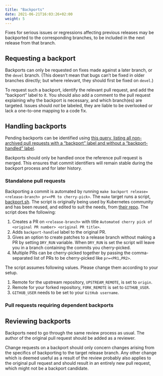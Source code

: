 ```yaml
---
title: "Backports"
date: 2021-06-21T16:03:26+02:00
weight: 5
---
```


Fixes for serious issues or regressions affecting previous releases may be backported to the corresponding branches,
to be included in the next release from that branch.

## Requesting a backport

Backports can only be requested on fixes made against a later branch, or the `devel` branch.
(This doesn’t mean that bugs can’t be fixed in older branches directly; but where relevant, they should first be fixed on `devel`.)

To request such a backport, identify the relevant pull request, and add the “backport” label to it.
You should also add a comment to the pull request explaining why the backport is necessary, and which branch(es) are targeted.
Issues should _not_ be labeled, they are liable to be overlooked or lack a one-to-one mapping to a code fix.

## Handling backports

Pending backports can be identified using
[this query, listing all non-archived pull requests with a “backport” label and without a “backport-handled” label](https://github.com/pulls?q=is%3Apr+archived%3Afalse+user%3Asubmariner-io+label%3Abackport+-label%3Abackport-handled).

Backports should only be handled once the reference pull request is merged.
This ensures that commit identifiers will remain stable during the backport process and for later history.

### Standalone pull requests

Backporting a commit is automated by running `make backport release=<release-branch> pr=<PR to cherry-pick>`. The `make` target runs a script,
[backport.sh](https://github.com/submariner-io/shipyard/scripts/shared/backport.sh). The script is originally being used by Kubernetes community
and has been reused, and edited to suit the needs, from [their repo](https://github.com/kubernetes/kubernetes/blob/master/hack/cherry_pick_pull.sh).
The script does the following:

1. Creates a PR on `<release-branch>` with title `Automated cherry pick of <original PR number> <original PR title>`.
2. Adds `backport-handled` label to the original PR.
3. Gives an option to create patches to a release branch without making a PR by setting `DRY_RUN` variable.
   When `DRY_RUN` is set the script will leave you in a branch containing the commits you cherry-picked.
4. Multiple PRs can be cherry-picked together by passing the comma-separated list of PRs to be cherry-picked like `pr=<PR1,PR2>`.   

The script assumes following values. Please change them according to your setup.
1. Remote for the upstream repository, `UPSTREAM_REMOTE`, is set to `origin`.
2. Remote for your forked repository, `FORK_REMOTE`  is set to `GITHUB_USER`.
3. `GITHUB_USER` needs to be set to your `GitHub username`.

### Pull requests requiring dependent backports

<!-- TODO skitt document dependent backports -->

## Reviewing backports

Backports need to go through the same review process as usual.
The author of the original pull request should be added as a reviewer.

Change requests on a backport should only concern changes arising from the specifics of backporting to the target release branch.
Any other change which is deemed useful as a result of the review probably also applies to the original pull request and should result in
an entirely new pull request, which might not be a backport candidate.
